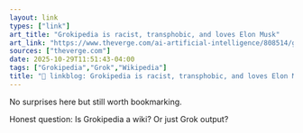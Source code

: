 ```yaml
---
layout: link
types: ["link"]
art_title: "Grokipedia is racist, transphobic, and loves Elon Musk"
art_link: "https://www.theverge.com/ai-artificial-intelligence/808514/grokipedia-wikipedia-comparison"
sources: ["theverge.com"]
date: 2025-10-29T11:51:43-04:00
tags: ["Grokipedia","Grok","Wikipedia"]
title: "🔗 linkblog: Grokipedia is racist, transphobic, and loves Elon Musk"
---
```

No surprises here but still worth bookmarking. 

Honest question: Is Grokipedia a wiki? Or just Grok output?